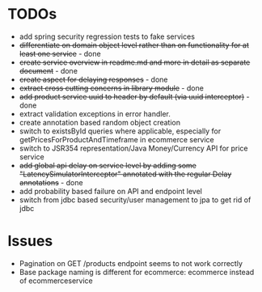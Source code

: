 # TODOs
* add spring security regression tests to fake services
* ~~differentiate on domain object level rather than on functionality for at least one service~~ - done
* ~~create service overview in readme.md and more in detail as separate document~~ - done
* ~~create aspect for delaying responses~~ - done
* ~~extract cross cutting concerns in library module~~ - done
* ~~add product service uuid to header by default (via uuid interceptor)~~ - done
* extract validation exceptions in error handler.
* create annotation based random object creation
* switch to existsById queries where applicable, especially for getPricesForProductAndTimeframe in ecommerce service
* switch to JSR354 representation/Java Money/Currency API for price service
* ~~add global api delay on service level by adding some "LatencySimulatorInterceptor" annotated with the regular Delay 
annotations~~ - done
* add probability based failure on API and endpoint level
* switch from jdbc based security/user management to jpa to get rid of jdbc 

# Issues
* Pagination on GET /products endpoint seems to not work correctly
* Base package naming is different for ecommerce: ecommerce instead of ecommerceservice